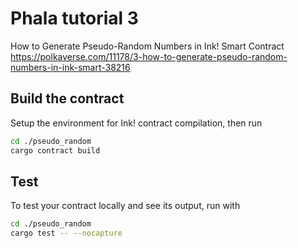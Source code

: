 # Phala tutorial 3

How to Generate Pseudo-Random Numbers in Ink! Smart Contract  
https://polkaverse.com/11178/3-how-to-generate-pseudo-random-numbers-in-ink-smart-38216

## Build the contract

Setup the environment for Ink! contract compilation, then run

```bash
cd ./pseudo_random
cargo contract build
```

## Test

To test your contract locally and see its output, run with

```bash
cd ./pseudo_random
cargo test -- --nocapture
```


